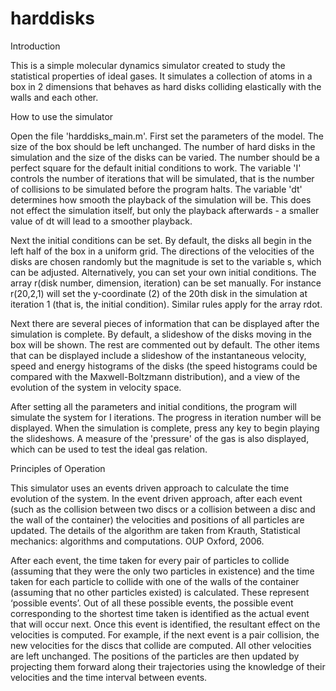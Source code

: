 # harddisks

Introduction

This is a simple molecular dynamics simulator created to study the statistical properties of ideal gases. It simulates a collection of atoms in a box in 2 dimensions that behaves as hard disks colliding elastically with the walls and each other.


How to use the simulator

Open the file 'harddisks_main.m'. First set the parameters of the model. The size of the box should be left unchanged. The number of hard disks in the simulation and the size of the disks can be varied. The number should be a perfect square for the default initial conditions to work. The variable 'I' controls the number of iterations that will be simulated, that is the number of collisions to be simulated before the program halts. The variable 'dt' determines how smooth the playback of the simulation will be. This does not effect the simulation itself, but only the playback afterwards - a smaller value of dt will lead to a smoother playback.

Next the initial conditions can be set. By default, the disks all begin in the left half of the box in a uniform grid. The directions of the velocities of the disks are chosen randomly but the magnitude is set to the variable s, which can be adjusted. Alternatively, you can set your own initial conditions. The array r(disk number, dimension, iteration) can be set manually. For instance r(20,2,1) will set the y-coordinate (2) of the 20th disk in the simulation at iteration 1 (that is, the initial condition). Similar rules apply for the array rdot.

Next there are several pieces of information that can be displayed after the simulation is complete. By default, a slideshow of the disks moving in the box will be shown. The rest are commented out by default. The other items that can be displayed include a slideshow of the instantaneous velocity, speed and energy histograms of the disks (the speed histograms could be compared with the Maxwell-Boltzmann distribution), and a view of the evolution of the system in velocity space.

After setting all the parameters and initial conditions, the program will simulate the system for I iterations. The progress in iteration number will be displayed. When the simulation is complete, press any key to begin playing the slideshows. A measure of the 'pressure' of the gas is also displayed, which can be used to test the ideal gas relation.


Principles of Operation

This simulator uses an events driven approach to calculate the time evolution of the system. In the event driven approach, after each event (such as the collision between two discs or a collision between a disc and the wall of the container) the velocities and positions of all particles are updated. The details of the algorithm are taken from Krauth, Statistical mechanics: algorithms and computations. OUP Oxford, 2006. 

After each event, the time taken for every pair of particles to collide (assuming that they were the only two particles in existence) and the time taken for each particle to collide with one of the walls of the container (assuming that no other particles existed) is calculated. These represent ‘possible events’. Out of all these possible events, the possible event corresponding to the shortest time taken is identified as the actual event that will occur next. Once this event is identified, the resultant effect on the velocities is computed. For example, if the next event is a pair collision, the new velocities for the discs that collide are computed. All other velocities are left unchanged. The positions of the particles are then updated by projecting them forward along their trajectories using the knowledge of their velocities and the time interval between events.




